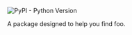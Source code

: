 ![PyPI - Python Version](https://img.shields.io/pypi/pyversions/django)

A package designed to help you find foo.

